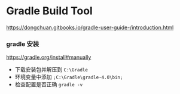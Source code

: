 # Gradle Build Tool

https://dongchuan.gitbooks.io/gradle-user-guide-/introduction.html

### gradle 安装

https://gradle.org/install#manually

* 下载安装包并解压到 `C:\Gradle`
* 环境变量中添加 `;C:\Gradle\gradle-4.0\bin;`
* 检查配置是否正确 `gradle -v`

